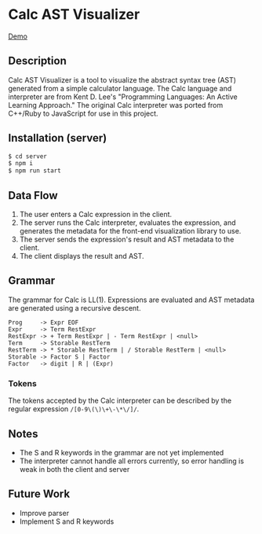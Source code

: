 # Calc AST Visualizer
[Demo](https://jovial-almeida-cdd04b.netlify.app)

## Description
Calc AST Visualizer is a tool to visualize the abstract syntax tree (AST) generated from a simple calculator language. The Calc language and interpreter are from Kent D. Lee's "Programming Languages: An Active Learning Approach." The original Calc interpreter was ported from C++/Ruby to JavaScript for use in this project.

## Installation (server)
```bash
$ cd server
$ npm i
$ npm run start
```

## Data Flow
1. The user enters a Calc expression in the client.
2. The server runs the Calc interpreter, evaluates the expression, and generates the metadata for the front-end visualization library to use.
3. The server sends the expression's result and AST metadata to the client.
4. The client displays the result and AST.

## Grammar
The grammar for Calc is LL(1). Expressions are evaluated and AST metadata are generated using a recursive descent.

```
Prog     -> Expr EOF
Expr     -> Term RestExpr
RestExpr -> + Term RestExpr | - Term RestExpr | <null>
Term     -> Storable RestTerm
RestTerm -> * Storable RestTerm | / Storable RestTerm | <null>
Storable -> Factor S | Factor
Factor   -> digit | R | (Expr)
```

### Tokens
The tokens accepted by the Calc interpreter can be described by the regular expression `/[0-9\(\)\+\-\*\/]/`.

## Notes
* The S and R keywords in the grammar are not yet implemented
* The interpreter cannot handle all errors currently, so error handling is weak in both the client and server

## Future Work
* Improve parser
* Implement S and R keywords